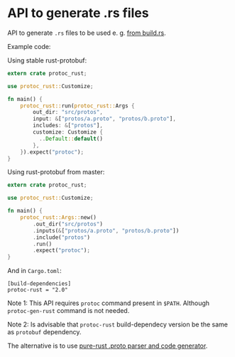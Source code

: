 # API to generate .rs files

API to generate `.rs` files to be used e. g. [from build.rs](https://github.com/stepancheg/rust-protobuf/blob/master/protobuf-test/build.rs).

Example code:

Using stable rust-protobuf:

```rust
extern crate protoc_rust;

use protoc_rust::Customize;

fn main() {
	protoc_rust::run(protoc_rust::Args {
	    out_dir: "src/protos",
	    input: &["protos/a.proto", "protos/b.proto"],
	    includes: &["protos"],
	    customize: Customize {
	      ..Default::default()
	    },
	}).expect("protoc");
}
```

Using rust-protobuf from master:

```rust
extern crate protoc_rust;

use protoc_rust::Customize;

fn main() {
    protoc_rust::Args::new()
        .out_dir("src/protos")
        .inputs(&["protos/a.proto", "protos/b.proto"])
        .include("protos")
        .run()
        .expect("protoc");
}
```

And in `Cargo.toml`:

```
[build-dependencies]
protoc-rust = "2.0"
```

Note 1: This API requires `protoc` command present in `$PATH`.
Although `protoc-gen-rust` command is not needed.

Note 2: Is advisable that `protoc-rust` build-dependecy version be the same as `protobuf` dependency. 

The alternative is to use
[pure-rust .proto parser and code generator](https://github.com/stepancheg/rust-protobuf/tree/master/protobuf-codegen-pure).
